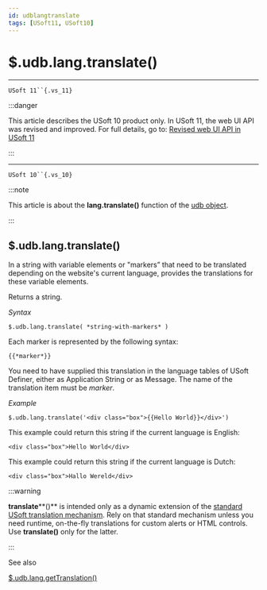 ```yaml
---
id: udblangtranslate
tags: [USoft11, USoft10]
---
```

# $.udb.lang.translate()



----

`USoft 11``{.vs_11}`


:::danger

This article describes the USoft 10 product only.
In USoft 11, the web UI API was revised and improved. For full details, go to:
[Revised web UI API in USoft 11](/docs/Web_and_app_UIs/UDB_udb/Revised_web_UI_API_in_USoft_11.md)

:::

----

`USoft 10``{.vs_10}`


:::note

This article is about the **lang.translate()** function of the [udb object](/docs/Web_and_app_UIs/UDB_udb).

:::

## **$.udb.lang.translate()**

In a string with variable elements or "markers” that need to be translated depending on the website's current language, provides the translations for these variable elements.

Returns a string.

*Syntax*

```
$.udb.lang.translate( *string-with-markers* )
```

Each marker is represented by the following syntax:

```
{{*marker*}}
```

You need to have supplied this translation in the language tables of USoft Definer, either as Application String or as Message. The name of the translation item must be *marker*.

*Example*

```
$.udb.lang.translate('<div class="box">{{Hello World}}</div>')
```

This example could return this string if the current language is English:

```language-html
<div class="box">Hello World</div>
```

This example could return this string if the current language is Dutch:

```language-html
<div class="box">Hallo Wereld</div>
```


:::warning

**translate****()** is intended only as a dynamic extension of the [standard USoft translation mechanism](/docs/Modeller_and_Rules_Engine/Localising_your_application/Localisation_system_languages_translations_and_regional_settings.md). Rely on that standard mechanism unless you need runtime, on-the-fly translations for custom alerts or HTML controls. Use **translate()** only for the latter.

:::

See also

[$.udb.lang.getTranslation()](/docs/Web_and_app_UIs/UDB_udb/udblanggetTranslation.md)